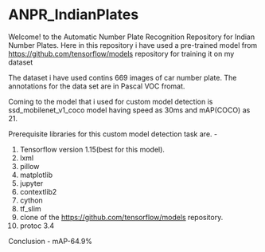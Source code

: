 # ANPR_IndianPlates
Welcome! to the Automatic Number Plate Recognition Repository for Indian Number Plates. 
Here in this repository i have used a pre-trained model from https://github.com/tensorflow/models repository for training it on my dataset

The dataset i have used contins 669 images of car number plate. The annotations for the data set are in Pascal VOC fromat.

Coming to the model that i used for custom model detection is ssd_mobilenet_v1_coco model having 
speed as 30ms and mAP(COCO) as 21.

Prerequisite libraries for this custom model detection task are. -
1. Tensorflow version 1.15(best for this model).
2. lxml
3. pillow
4. matplotlib
5. jupyter
6. contextlib2
7. cython 
8. tf_slim
9. clone of the https://github.com/tensorflow/models repository.
10. protoc 3.4

Conclusion - mAP-64.9%
